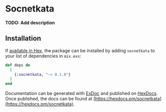 # Socnetkata

**TODO: Add description**

## Installation

If [available in Hex](https://hex.pm/docs/publish), the package can be installed
by adding `socnetkata` to your list of dependencies in `mix.exs`:

```elixir
def deps do
  [
    {:socnetkata, "~> 0.1.0"}
  ]
end
```

Documentation can be generated with [ExDoc](https://github.com/elixir-lang/ex_doc)
and published on [HexDocs](https://hexdocs.pm). Once published, the docs can
be found at [https://hexdocs.pm/socnetkata](https://hexdocs.pm/socnetkata).

